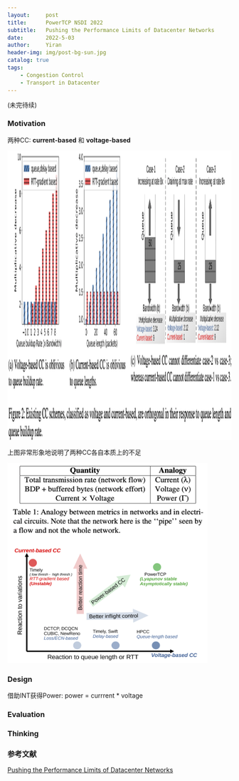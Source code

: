 ```yaml
---
layout:     post
title:      PowerTCP NSDI 2022
subtitle:   Pushing the Performance Limits of Datacenter Networks
date:       2022-5-03
author:     Yiran
header-img: img/post-bg-sun.jpg
catalog: true
tags:
    - Congestion Control
    - Transport in Datacenter
---
```


(未完待续)

### Motivation

两种CC: **current-based** 和 **voltage-based**

<img width="950" height="650" src="/img/post-powertcp-1.png"/>

上图非常形象地说明了两种CC各自本质上的不足

<img width="450" height="450" src="/img/post-powertcp-2.png"/>

### Design

借助INT获得Power: power = currrent * voltage



### Evaluation


### Thinking





### 参考文献

[Pushing the Performance Limits of Datacenter Networks](https://www.usenix.org/system/files/nsdi22-paper-addanki_3.pdf)
